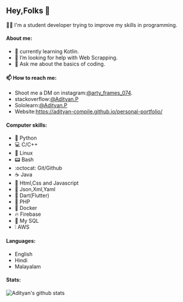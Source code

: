 ## Hey,Folks 👋
  :man_technologist: I'm a student developer trying to improve my skills in programming.
  
#### About me:
- :book: currently learning Kotlin.
- 🤔 I’m looking for help with Web Scrapping.
- 💬 Ask me about the basics of coding.

#### 📫 How to reach me: 
- Shoot me a DM on instagram:<a href="https://www.instagram.com/arty_frames_074/">@arty_frames_074</a>.
- stackoverflow:<a href="https://stackoverflow.com/users/13777039/adityan-p?tab=profile">@Adityan.P</a>
- Sololearn:<a href="https://www.sololearn.com/Profile/18603740">@Adityan.P</a>
- Website:https://adityan-compile.github.io/personal-portfolio/
#### Computer skills:
- :snake: Python
- :computer: C/C++
- :penguin: Linux
- :pager: Bash
- :octocat: Git/Github
- :coffee: Java
- :signal_strength: Html,Css and Javascript
- :page_with_curl: Json,Xml,Yaml
- :dart: Dart(Flutter)
- :floppy_disk: PHP
- :whale: Docker
- :fire: Firebase
- :dolphin: My SQL
- :grey_exclamation: AWS

#### Languages:
- English
- Hindi
- Malayalam

#### Stats:
![Adityan's github stats](https://github-readme-stats.vercel.app/api?username=Adityan-compile&count_private=true&show_icons=true&theme=radical)
